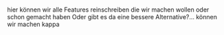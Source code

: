 # 
hier können wir alle Features reinschreiben die wir machen wollen oder schon gemacht haben
Oder gibt es da eine bessere Alternative?...
können wir machen kappa
